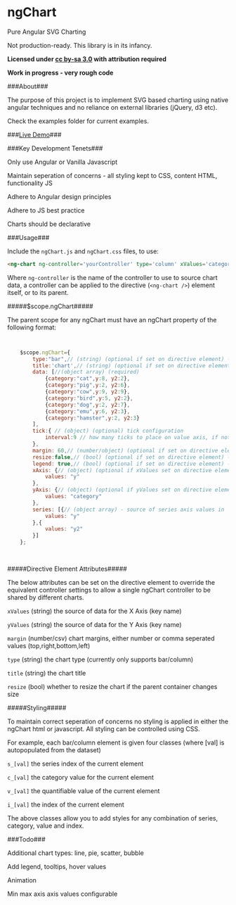 ngChart
==========

Pure Angular SVG Charting

Not production-ready. This library is in its infancy.

**Licensed under [cc by-sa 3.0](http://creativecommons.org/licenses/by-sa/3.0/) with attribution required**

**Work in progress - very rough code**


###About###

The purpose of this project is to implement SVG based charting using native angular techniques and no reliance on external libraries (jQuery, d3 etc).

Check the examples folder for current examples. 

###[Live Demo](https://rawgit.com/sw4/ngChart/master/examples/example.html)###

###Key Development Tenets###

Only use Angular or Vanilla Javascript

Maintain seperation of concerns - all styling kept to CSS, content HTML, functionality JS

Adhere to Angular design principles

Adhere to JS best practice

Charts should be declarative

###Usage###

Include the `ngChart.js` and `ngChart.css` files, to use:

```html
<ng-chart ng-controller='yourController' type='column' xValues='category' yValues='y' resize='true'></ng-chart>
```

Where `ng-controller` is the name of the controller to use to source chart data, a controller can be applied to the directive (`<ng-chart />`) element itself, or to its parent.


#####$scope.ngChart#####

The parent scope for any ngChart must have an ngChart property of the following format:

```javascript


    $scope.ngChart={
        type:"bar",// (string) (optional if set on directive element) - chart type (bar/column)
        title:'chart',// (string) (optional if set on directive element) - chart title
        data: [//(object array) (required)
            {category:"cat",y:8, y2:2},
            {category:"pig",y:2, y2:6},
            {category:"cow",y:9, y2:9},
            {category:"bird",y:5, y2:2},
            {category:"dog",y:2, y2:7},
            {category:"emu",y:6, y2:3},
            {category:"hamster",y:2, y2:3}
        ],
        tick:{ // (object) (optional) tick configuration
            interval:9 // how many ticks to place on value axis, if not specified- calculated automatically given available space
        },
        margin: 60,// (number/object) (optional if set on directive element) - chart margins, can be number or object (top, right, bottom, left)
        resize:false,// (bool) (optional if set on directive element) - chart automatically resize on parent element resize
        legend: true,// (bool) (optional if set on directive element) - show chart legend
        xAxis: {// (object) (optional if xValues set on directive element) - source of x axis values in 'data'
            values: "y"
        },
        yAxis: {// (object) (optional if yValues set on directive element) - source of y axis values in 'data'
            values: "category"
        },
        series: [{// (object array) - source of series axis values in 'data'
            values: "y"
        },{
            values: "y2"
        }]
    };
    
    
```

#####Directive Element Attributes#####

The below attributes can be set on the directive element to override the equivalent controller settings to allow a single ngChart controller to be shared by different charts.

`xValues` (string) the source of data for the X Axis (key name)

`yValues` (string) the source of data for the Y Axis (key name)

`margin` (number/csv) chart margins, either number or comma seperated values (top,right,bottom,left)

`type` (string) the chart type (currently only supports bar/column)

`title` (string) the chart title

`resize` (bool) whether to resize the chart if the parent container changes size


#####Styling#####

To maintain correct seperation of concerns no styling is applied in either the ngChart html or javascript. All styling can be controlled using CSS.

For example, each bar/column element is given four classes (where [val] is autopopulated from the dataset)

`s_[val]`  the series index of the current element

`c_[val]`  the category value for the current element

`v_[val]`  the quantifiable value of the current element

`i_[val]`  the index of the current element

The above classes allow you to add styles for any combination of series, category, value and index.

###Todo###

Additional chart types: line, pie, scatter, bubble

Add legend, tooltips, hover values

Animation

Min max axis axis values configurable


